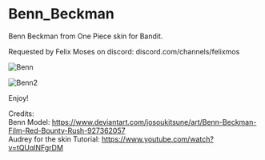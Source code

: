 # Benn_Beckman
Benn Beckman from One Piece skin for Bandit.

Requested by Felix Moses on discord: discord.com/channels/felixmos 

![Benn](https://github.com/dannyduartemgs/Benn_Beckman/assets/165226477/6590bbaf-05ab-487e-988c-8800b261a3b2)

![Benn2](https://github.com/dannyduartemgs/Benn_Beckman/assets/165226477/a3cbb578-cc7f-4ba1-b909-d8dd8e8e3c1c)

Enjoy!

Credits: <br />
Benn Model: https://www.deviantart.com/josoukitsune/art/Benn-Beckman-Film-Red-Bounty-Rush-927362057 <br />
Audrey for the skin Tutorial: https://www.youtube.com/watch?v=tQUqlNFgrDM <br />
